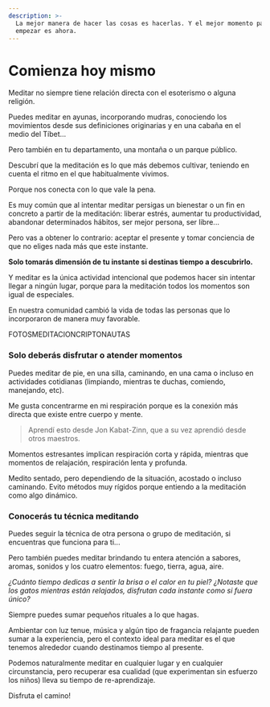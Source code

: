 ```yaml
---
description: >-
  La mejor manera de hacer las cosas es hacerlas. Y el mejor momento para
  empezar es ahora.
---
```


# Comienza hoy mismo

Meditar no siempre tiene relación directa con el esoterismo o alguna religión.

Puedes meditar en ayunas, incorporando mudras, conociendo los movimientos desde sus definiciones originarias y en una cabaña en el medio del Tíbet...

Pero también en tu departamento, una montaña o un parque público.

Descubrí que la meditación es lo que más debemos cultivar, teniendo en cuenta el ritmo en el que habitualmente vivimos.&#x20;

Porque nos conecta con lo que vale la pena.

Es muy común que al intentar meditar persigas un bienestar o un fin en concreto a partir de la meditación: liberar estrés, aumentar tu productividad, abandonar determinados hábitos, ser mejor persona, ser libre...

Pero vas a obtener lo contrario: aceptar el presente y tomar conciencia de que no eliges nada más que este instante.

**Solo tomarás dimensión de tu instante si destinas tiempo a descubrirlo.**

Y meditar es la única actividad intencional que podemos hacer sin intentar llegar a ningún lugar, porque para la meditación todos los momentos son igual de especiales.

En nuestra comunidad cambió la vida de todas las personas que lo incorporaron de manera muy favorable.

&#x20;FOTOSMEDITACIONCRIPTONAUTAS

### Solo deberás disfrutar o atender momentos

Puedes meditar de pie, en una silla, caminando, en una cama o incluso en actividades cotidianas (limpiando, mientras te duchas, comiendo, manejando, etc).

Me gusta concentrarme en mi respiración porque es la conexión más directa que existe entre cuerpo y mente.

> Aprendí esto desde Jon Kabat-Zinn, que a su vez aprendió desde otros maestros.

Momentos estresantes implican respiración corta y rápida, mientras que momentos de relajación, respiración lenta y profunda.

Medito sentado, pero dependiendo de la situación, acostado o incluso caminando. Evito métodos muy rígidos porque entiendo a la meditación como algo dinámico.

### Conocerás tu técnica meditando

Puedes seguir la técnica de otra persona o grupo de meditación, si encuentras que funciona para ti...

Pero también puedes meditar brindando tu entera atención a sabores, aromas, sonidos y los cuatro elementos: fuego, tierra, agua, aire.

_¿Cuánto tiempo dedicas a sentir la brisa o el calor en tu piel? ¿Notaste que los gatos mientras están relajados, disfrutan cada instante como si fuera único?_

Siempre puedes sumar pequeños rituales a lo que hagas.

Ambientar con luz tenue, música y algún tipo de fragancia relajante pueden sumar a la experiencia, pero el contexto ideal para meditar es el que tenemos alrededor cuando destinamos tiempo al presente.

Podemos naturalmente meditar en cualquier lugar y en cualquier circunstancia, pero recuperar esa cualidad (que experimentan sin esfuerzo los niños) lleva su tiempo de re-aprendizaje.

Disfruta el camino!
